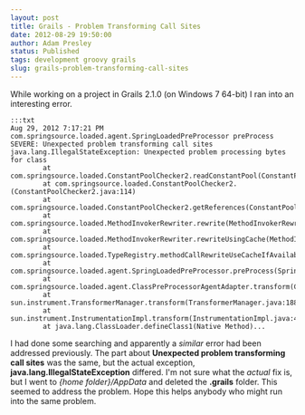 ```yaml
---
layout: post
title: Grails - Problem Transforming Call Sites
date: 2012-08-29 19:50:00
author: Adam Presley
status: Published
tags: development groovy grails
slug: grails-problem-transforming-call-sites
---
```


While working on a project in Grails 2.1.0 (on Windows 7 64-bit) I ran
into an interesting error.

    :::txt
    Aug 29, 2012 7:17:21 PM com.springsource.loaded.agent.SpringLoadedPreProcessor preProcess
    SEVERE: Unexpected problem transforming call sites
    java.lang.IllegalStateException: Unexpected problem processing bytes for class
            at com.springsource.loaded.ConstantPoolChecker2.readConstantPool(ConstantPoolChecker2.java:182)
            at com.springsource.loaded.ConstantPoolChecker2.(ConstantPoolChecker2.java:114)
            at com.springsource.loaded.ConstantPoolChecker2.getReferences(ConstantPoolChecker2.java:88)
            at com.springsource.loaded.MethodInvokerRewriter.rewrite(MethodInvokerRewriter.java:248)
            at com.springsource.loaded.MethodInvokerRewriter.rewriteUsingCache(MethodInvokerRewriter.java:141)
            at com.springsource.loaded.TypeRegistry.methodCallRewriteUseCacheIfAvailable(TypeRegistry.java:775)
            at com.springsource.loaded.agent.SpringLoadedPreProcessor.preProcess(SpringLoadedPreProcessor.java:251)
            at com.springsource.loaded.agent.ClassPreProcessorAgentAdapter.transform(ClassPreProcessorAgentAdapter.java:89)
            at sun.instrument.TransformerManager.transform(TransformerManager.java:188)
            at sun.instrument.InstrumentationImpl.transform(InstrumentationImpl.java:424)
            at java.lang.ClassLoader.defineClass1(Native Method)...

I had done some searching and apparently a *similar* error had been
addressed previously. The part about **Unexpected problem transforming
call sites** was the same, but the actual exception,
**java.lang.IllegalStateException** differed. I'm not sure what the
*actual* fix is, but I went to *{home folder}/AppData* and deleted the
**.grails** folder. This seemed to address the problem. Hope this helps
anybody who might run into the same problem.
